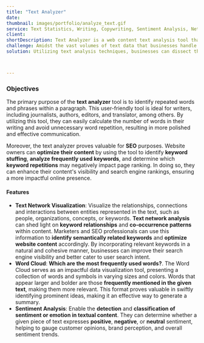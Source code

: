 ```yaml
---
title: "Text Analyzer"
date:
thumbnail: images/portfolio/analyze_text.gif
service: Text Statistics, Writing, Copywriting, Sentiment Analysis, Network Analysis, SEO
client:
shortDescription: Text Analyzer is a web content text analysis tool that provides useful statistics about your content like find most frequent phrases and words, number of words, social network of words. Analyze your text files to identify sentiment, brands, topics and trends.
challenge: Amidst the vast volumes of text data that businesses handle daily, lies a potential goldmine in the form of unstructured text documents. Whether you work as a writer, editor, or translator, there are moments when analyzing your own writing becomes essential. Acquiring summary statistics about your text can aid in comprehending its complexity and readability, providing valuable insights into your writing endeavors.
solution: Utilizing text analysis techniques, businesses can dissect this data into sentences, phrases, keywords, and sentiments, unearthing valuable insights. This approach involves analyzing, interpreting, and identifying repeated words and phrases within a paragraph, leading to the discovery of meaningful patterns across diverse text sources. Additionally, the text analysis tool acts as a word counter, aiding users in enhancing their writing style and optimizing content for SEO. It helps identify keyword usage and avoids repetition that may hinder page ranking, ensuring a more impactful online presence.



---
```




### Objectives
The primary purpose of the **text analyzer** tool is to identify repeated words and phrases within a paragraph. This user-friendly tool is ideal for writers, including journalists, authors, editors, and translator, among others. By utilizing this tool, they can easily calculate the number of words in their writing and avoid unnecessary word repetition, resulting in more polished and effective communication.

Moreover, the text analyzer proves valuable for **SEO** purposes. Website owners can **optimize their content** by using the tool to identify **keyword stuffing**, **analyze frequently used keywords**, and determine which **keyword repetitions** may negatively impact page ranking. In doing so, they can enhance their content's visibility and search engine rankings, ensuring a more impactful online presence.


#### Features

-  **Text Network Visualization**: Visualize the relationships, connections and interactions between entities represented in the text, such as people, organizations, concepts, or keywords.  **Text network analysis** can shed light on **keyword relationships** and **co-occurrence patterns** within content. Marketers and SEO professionals can use this information to **identify semantically related keywords** and **optimize website content** accordingly. By incorporating relevant keywords in a natural and cohesive manner, businesses can improve their search engine visibility and better cater to user search intent.
-  **Word Cloud**: **Which are the most frequently used words?**. The Word Cloud serves as an impactful data visualization tool, presenting a collection of words and symbols in varying sizes and colors. Words that appear larger and bolder are those **frequently mentioned in the given text**, making them more relevant. This format proves valuable in swiftly identifying prominent ideas, making it an effective way to generate a summary.
-  **Sentiment Analysis**: Enable the **detection** and **classification of sentiment or emotion in textual content**. They can determine whether a given piece of text expresses **positive**, **negative**, or **neutral** sentiment, helping to gauge customer opinions, brand perception, and overall sentiment trends.

